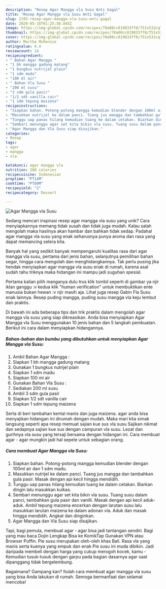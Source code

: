 ```yaml
---
description: "Resep Agar Mangga vla Susu Anti Gagal"
title: "Resep Agar Mangga vla Susu Anti Gagal"
slug: 2193-resep-agar-mangga-vla-susu-anti-gagal
date: 2020-05-16T01:25:50.845Z
image: https://img-global.cpcdn.com/recipes/78a00cc819833ff8/751x532cq70/agar-mangga-vla-susu-foto-resep-utama.jpg
thumbnail: https://img-global.cpcdn.com/recipes/78a00cc819833ff8/751x532cq70/agar-mangga-vla-susu-foto-resep-utama.jpg
cover: https://img-global.cpcdn.com/recipes/78a00cc819833ff8/751x532cq70/agar-mangga-vla-susu-foto-resep-utama.jpg
author: Martha McKenzie
ratingvalue: 4.4
reviewcount: 14
recipeingredient:
- " Bahan Agar Mangga "
- "1 bh mangga gadung matang"
- "1 bungkus nutrijel plain"
- "1 sdm madu"
- "100 ml air"
- " Bahan Vla Susu "
- "200 ml susu"
- "3 sdm gula pasir"
- "1/2 sdt vanilla cair"
- "1 sdm tepung maizena"
recipeinstructions:
- "Siapkan bahan. Potong-potong mangga kemudian blender dengan 100ml air dan 1 sdm madu."
- "Masukkan nutrijel ke dalam panci. Tuang jus mangga dan tambahkan gula pasir. Masak dengan api kecil hingga mendidih."
- "Tunggu uap panas hilang kemudian tuang ke dalam cetakan. Biarkan dingin lalu masukkan kulkas."
- "Sembari menunggu agar set kita bikin vla susu. Tuang susu dalam panci, tambahkan gula pasir dan vanilli. Masak dengan api kecil aduk-aduk. Ambil tepung maizena encerkan dengan larutan susu lalu masukkan larutan maizena ke dalam adonan vla. Aduk dan masak hingga mendidih. Angkat dan dinginkan."
- "Agar Mangga dan Vla Susu siap disajikan."
categories:
- Resep
tags:
- agar
- mangga
- vla

katakunci: agar mangga vla 
nutrition: 268 calories
recipecuisine: Indonesian
preptime: "PT14M"
cooktime: "PT60M"
recipeyield: "2"
recipecategory: Dessert

---
```



![Agar Mangga vla Susu](https://img-global.cpcdn.com/recipes/78a00cc819833ff8/751x532cq70/agar-mangga-vla-susu-foto-resep-utama.jpg)

Sedang mencari inspirasi resep agar mangga vla susu yang unik? Cara menyiapkannya memang tidak susah dan tidak juga mudah. Kalau salah mengolah maka hasilnya akan hambar dan bahkan tidak sedap. Padahal agar mangga vla susu yang enak seharusnya punya aroma dan rasa yang dapat memancing selera kita.

Banyak hal yang sedikit banyak mempengaruhi kualitas rasa dari agar mangga vla susu, pertama dari jenis bahan, selanjutnya pemilihan bahan segar, hingga cara mengolah dan menghidangkannya. Tak perlu pusing jika hendak menyiapkan agar mangga vla susu enak di rumah, karena asal sudah tahu triknya maka hidangan ini mampu jadi suguhan spesial.

Pertama kalian pilih manganya dulu trus klik tombil seperti di gambar ya njir iklan ganggu :v kedua klik &#34;human verification&#34; untuk membuktikan ente manusia bukan hewan :v njir masih aja. Lihat juga resep Gabin Fla Susu enak lainnya. Resep puding mangga, puding susu mangga vla keju lembut dan praktis.


Di bawah ini ada beberapa tips dan trik praktis dalam mengolah agar mangga vla susu yang siap dikreasikan. Anda bisa menyiapkan Agar Mangga vla Susu menggunakan 10 jenis bahan dan 5 langkah pembuatan. Berikut ini cara dalam menyiapkan hidangannya.

<!--inarticleads1-->

##### Bahan-bahan dan bumbu yang dibutuhkan untuk menyiapkan Agar Mangga vla Susu:

1. Ambil  Bahan Agar Mangga :
1. Siapkan 1 bh mangga gadung matang
1. Gunakan 1 bungkus nutrijel plain
1. Siapkan 1 sdm madu
1. Siapkan 100 ml air
1. Gunakan  Bahan Vla Susu :
1. Sediakan 200 ml susu
1. Ambil 3 sdm gula pasir
1. Siapkan 1/2 sdt vanilla cair
1. Siapkan 1 sdm tepung maizena


Serta di beri tambahan kental manis dan juga maizena. agar anda bisa menyajikan hidangan ini dirumah dengan mudah. Maka mari kita simak langsung seperti apa resep memuat sajian kue sus vla susu Sajikan nikmat dan sedapnya sajian kue sus dengan campuran vla susu. Lezat dan gurihnya vla susu yang tersaji bersama dengan hidangan ini. Cara membuat agar - agar mungkin jadi hal sepele untuk sebagian orang. 

<!--inarticleads2-->

##### Cara membuat Agar Mangga vla Susu:

1. Siapkan bahan. Potong-potong mangga kemudian blender dengan 100ml air dan 1 sdm madu.
1. Masukkan nutrijel ke dalam panci. Tuang jus mangga dan tambahkan gula pasir. Masak dengan api kecil hingga mendidih.
1. Tunggu uap panas hilang kemudian tuang ke dalam cetakan. Biarkan dingin lalu masukkan kulkas.
1. Sembari menunggu agar set kita bikin vla susu. Tuang susu dalam panci, tambahkan gula pasir dan vanilli. Masak dengan api kecil aduk-aduk. Ambil tepung maizena encerkan dengan larutan susu lalu masukkan larutan maizena ke dalam adonan vla. Aduk dan masak hingga mendidih. Angkat dan dinginkan.
1. Agar Mangga dan Vla Susu siap disajikan.


Tapi, bagi pemula, membuat agar - agar bisa jadi tantangan sendiri. Bagi yang mau baca Dojin Lengkap Bisa ke KomikTap Gunakan VPN atau Browser Puffin. Pie susu merupakan oleh-oleh khas Bali. Rasa vla yang manis serta kuenya yang empuk dan enak Pie susu ini muda dibikin. Jadi daripada membeli dengan harga yang cukup merogoh kocek, kamu - Kemudian tusuk-tusuk dengan garpu pada bagian dasarnya agar saat dipanggang tidak bergelembung. 

Bagaimana? Gampang kan? Itulah cara membuat agar mangga vla susu yang bisa Anda lakukan di rumah. Semoga bermanfaat dan selamat mencoba!
